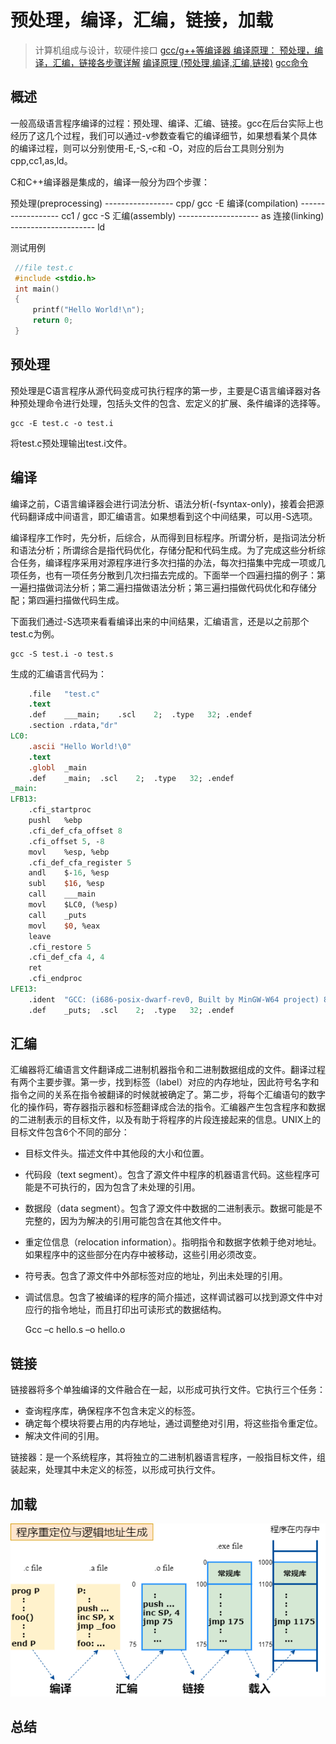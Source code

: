 
# 预处理，编译，汇编，链接，加载
>计算机组成与设计，软硬件接口
>[gcc/g++等编译器 编译原理： 预处理，编译，汇编，链接各步骤详解](https://blog.csdn.net/elfprincexu/article/details/45043971)
>[编译原理 (预处理,编译,汇编,链接)](https://blog.csdn.net/derkampf/article/details/71597684)
>[gcc命令](https://man.linuxde.net/gcc)

## 概述

一般高级语言程序编译的过程：预处理、编译、汇编、链接。gcc在后台实际上也经历了这几个过程，我们可以通过-v参数查看它的编译细节，如果想看某个具体的编译过程，则可以分别使用-E,-S,-c和 -O，对应的后台工具则分别为cpp,cc1,as,ld。

C和C++编译器是集成的，编译一般分为四个步骤：

预处理(preprocessing)  ----------------- cpp/ gcc -E 
编译(compilation) ------------------ cc1 / gcc -S
汇编(assembly)  -------------------- as
连接(linking) --------------------- ld 

测试用例

~~~c
 //file test.c
 #include <stdio.h>
 int main()
 {
     printf("Hello World!\n");
     return 0;
 }
~~~

## 预处理

预处理是C语言程序从源代码变成可执行程序的第一步，主要是C语言编译器对各种预处理命令进行处理，包括头文件的包含、宏定义的扩展、条件编译的选择等。

    gcc -E test.c -o test.i

将test.c预处理输出test.i文件。


## 编译

编译之前，C语言编译器会进行词法分析、语法分析(-fsyntax-only)，接着会把源代码翻译成中间语言，即汇编语言。如果想看到这个中间结果，可以用-S选项。

编译程序工作时，先分析，后综合，从而得到目标程序。所谓分析，是指词法分析和语法分析；所谓综合是指代码优化，存储分配和代码生成。为了完成这些分析综合任务，编译程序采用对源程序进行多次扫描的办法，每次扫描集中完成一项或几项任务，也有一项任务分散到几次扫描去完成的。下面举一个四遍扫描的例子：第一遍扫描做词法分析；第二遍扫描做语法分析；第三遍扫描做代码优化和存储分配；第四遍扫描做代码生成。 

下面我们通过-S选项来看看编译出来的中间结果，汇编语言，还是以之前那个test.c为例。

    gcc -S test.i -o test.s

生成的汇编语言代码为：

~~~mips
	.file	"test.c"
	.text
	.def	___main;	.scl	2;	.type	32;	.endef
	.section .rdata,"dr"
LC0:
	.ascii "Hello World!\0"
	.text
	.globl	_main
	.def	_main;	.scl	2;	.type	32;	.endef
_main:
LFB13:
	.cfi_startproc
	pushl	%ebp
	.cfi_def_cfa_offset 8
	.cfi_offset 5, -8
	movl	%esp, %ebp
	.cfi_def_cfa_register 5
	andl	$-16, %esp
	subl	$16, %esp
	call	___main
	movl	$LC0, (%esp)
	call	_puts
	movl	$0, %eax
	leave
	.cfi_restore 5
	.cfi_def_cfa 4, 4
	ret
	.cfi_endproc
LFE13:
	.ident	"GCC: (i686-posix-dwarf-rev0, Built by MinGW-W64 project) 8.1.0"
	.def	_puts;	.scl	2;	.type	32;	.endef
~~~

## 汇编

汇编器将汇编语言文件翻译成二进制机器指令和二进制数据组成的文件。翻译过程有两个主要步骤。第一步，找到标签（label）对应的内存地址，因此符号名字和指令之间的关系在指令被翻译的时候就被确定了。第二步，将每个汇编语句的数字化的操作码，寄存器指示器和标签翻译成合法的指令。汇编器产生包含程序和数据的二进制表示的目标文件，以及有助于将程序的片段连接起来的信息。UNIX上的目标文件包含6个不同的部分：

- 目标文件头。描述文件中其他段的大小和位置。
- 代码段（text segment）。包含了源文件中程序的机器语言代码。这些程序可能是不可执行的，因为包含了未处理的引用。
- 数据段（data segment）。包含了源文件中数据的二进制表示。数据可能是不完整的，因为为解决的引用可能包含在其他文件中。
- 重定位信息（relocation information）。指明指令和数据字依赖于绝对地址。如果程序中的这些部分在内存中被移动，这些引用必须改变。
- 符号表。包含了源文件中外部标签对应的地址，列出未处理的引用。
- 调试信息。包含了被编译的程序的简介描述，这样调试器可以找到源文件中对应行的指令地址，而且打印出可读形式的数据结构。

    Gcc –c hello.s –o hello.o

## 链接

链接器将多个单独编译的文件融合在一起，以形成可执行文件。它执行三个任务：

- 查询程序库，确保程序不包含未定义的标签。
- 确定每个模块将要占用的内存地址，通过调整绝对引用，将这些指令重定位。
- 解决文件间的引用。


链接器：是一个系统程序，其将独立的二进制机器语言程序，一般指目标文件，组装起来，处理其中未定义的标签，以形成可执行文件。

## 加载

![程序重定位](../pic/程序重定位.dio.png)


## 总结




